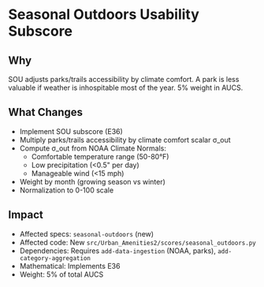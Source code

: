 # Seasonal Outdoors Usability Subscore

## Why

SOU adjusts parks/trails accessibility by climate comfort. A park is less valuable if weather is inhospitable most of the year. 5% weight in AUCS.

## What Changes

- Implement SOU subscore (E36)
- Multiply parks/trails accessibility by climate comfort scalar σ_out
- Compute σ_out from NOAA Climate Normals:
  - Comfortable temperature range (50-80°F)
  - Low precipitation (<0.5" per day)
  - Manageable wind (<15 mph)
- Weight by month (growing season vs winter)
- Normalization to 0-100 scale

## Impact

- Affected specs: `seasonal-outdoors` (new)
- Affected code: New `src/Urban_Amenities2/scores/seasonal_outdoors.py`
- Dependencies: Requires `add-data-ingestion` (NOAA, parks), `add-category-aggregation`
- Mathematical: Implements E36
- Weight: 5% of total AUCS
